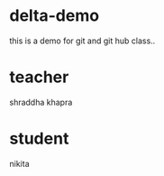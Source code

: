 # delta-demo
this is a demo for git and git hub class..
# teacher
shraddha khapra

# student
nikita
 
